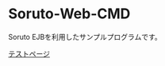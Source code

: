 # Soruto-Web-CMD
Soruto EJBを利用したサンプルプログラムです。

[テストページ](https://sorutoproject.github.io/Soruto-Web-CMD/)
